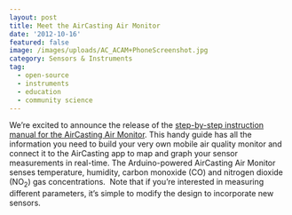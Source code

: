 ```yaml
---
layout: post
title: Meet the AirCasting Air Monitor
date: '2012-10-16'
featured: false
image: /images/uploads/AC_ACAM+PhoneScreenshot.jpg
category: Sensors & Instruments
tag:
  - open-source
  - instruments
  - education
  - community science
---
```

<p>We’re excited to announce the release of the <a title="How To Build An AirCasting Air Monitor" href="http://www.habitatmap.org/habitatmap_docs/HowToBuildAnAirCastingAirMonitor.pdf" target="_blank">step-by-step instruction manual for the AirCasting Air Monitor</a>. This handy guide has all the information you need to build your very own mobile air quality monitor and connect it to the AirCasting app to map and graph your sensor measurements in real-time. The Arduino-powered AirCasting Air Monitor senses temperature, humidity, carbon monoxide (CO) and nitrogen dioxide (NO<sub>2</sub>) gas concentrations.  Note that if you’re interested in measuring different parameters, it’s simple to modify the design to incorporate new sensors.</p>
